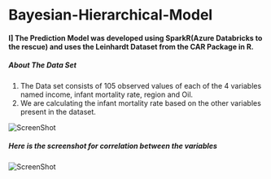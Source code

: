 # Bayesian-Hierarchical-Model
#### I] The Prediction Model was developed using SparkR(Azure Databricks to the rescue) and uses the Leinhardt Dataset from the CAR Package in R.

##### About The Data Set

1. The Data set consists of 105 observed values of each of the 4 variables named income, infant mortality rate, region and Oil.
2. We are calculating the infant mortality rate based on the other variables present in the dataset.

![ScreenShot](https://raw.github.com/uttasarga9067/Bayesian-Hierarchical-Model/screenshots/1.PNG)

##### Here is the screenshot for correlation between the variables
![ScreenShot](https://raw.github.com/uttasarga9067/Bayesian-Hierarchical-Model/screenshots/2.PNG)
